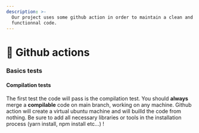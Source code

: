 ```yaml
---
description: >-
  Our project uses some github action in order to maintain a clean and
  functionnal code.
---
```


# 🚧 Github actions

### Basics tests

#### Compilation tests

The first test the code will pass is the compilation test. You should **always** merge a **compilable** code on main branch, working on any machine. Github action will create a virtual ubuntu machine and will builld the code from nothing. Be sure to add all necessary libraries or tools in the installation process (yarn install, npm install etc...) !
